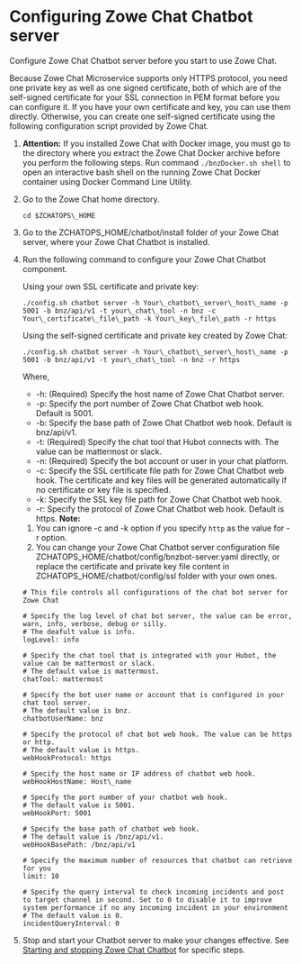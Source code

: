 # Configuring Zowe Chat Chatbot server

Configure Zowe Chat Chatbot server before you start to use Zowe Chat.

Because Zowe Chat Microservice supports only HTTPS protocol, you need one private key as well as one signed certificate, both of which are of the self-signed certificate for your SSL connection in PEM format before you can configure it. If you have your own certificate and key, you can use them directly. Otherwise, you can create one self-signed certificate using the following configuration script provided by Zowe Chat.

1.  **Attention:** If you installed Zowe Chat with Docker image, you must go to the directory where you extract the Zowe Chat Docker archive before you perform the following steps. Run command `./bnzDocker.sh shell` to open an interactive bash shell on the running Zowe Chat Docker container using Docker Command Line Utility.

2.  Go to the Zowe Chat home directory.

    ```
    cd $ZCHATOPS\_HOME
    ```

3.  Go to the ZCHATOPS\_HOME/chatbot/install folder of your Zowe Chat server, where your Zowe Chat Chatbot is installed.

4.  Run the following command to configure your Zowe Chat Chatbot component.

    Using your own SSL certificate and private key:

    ```
    ./config.sh chatbot server -h Your\_chatbot\_server\_host\_name -p 5001 -b bnz/api/v1 -t your\_chat\_tool -n bnz -c Your\_certificate\_file\_path -k Your\_key\_file\_path -r https
    ```

    Using the self-signed certificate and private key created by Zowe Chat:

    ```
    ./config.sh chatbot server -h Your\_chatbot\_server\_host\_name -p 5001 -b bnz/api/v1 -t your\_chat\_tool -n bnz -r https
    ```

    Where,

    -   -h: \(Required\) Specify the host name of Zowe Chat Chatbot server.
    -   -p: Specify the port number of Zowe Chat Chatbot web hook. Default is 5001.
    -   -b: Specify the base path of Zowe Chat Chatbot web hook. Default is bnz/api/v1.
    -   -t: \(Required\) Specify the chat tool that Hubot connects with. The value can be mattermost or slack.
    -   -n: \(Required\) Specify the bot account or user in your chat platform.
    -   -c: Specify the SSL certificate file path for Zowe Chat Chatbot web hook. The certificate and key files will be generated automatically if no certificate or key file is specified.
    -   -k: Specify the SSL key file path for Zowe Chat Chatbot web hook.
    -   -r: Specify the protocol of Zowe Chat Chatbot web hook. Default is https.
    **Note:**

    1.  You can ignore -c and -k option if you specify `http` as the value for -r option.
    2.  You can change your Zowe Chat Chatbot server configuration file ZCHATOPS\_HOME/chatbot/config/bnzbot-server.yaml directly, or replace the certificate and private key file content in ZCHATOPS\_HOME/chatbot/config/ssl folder with your own ones.
    ```
    # This file controls all configurations of the chat bot server for Zowe Chat
    
    # Specify the log level of chat bot server, the value can be error, warn, info, verbose, debug or silly.
    # The deafult value is info.
    logLevel: info
    
    # Specify the chat tool that is integrated with your Hubot, the value can be mattermost or slack.
    # The default value is mattermost.
    chatTool: mattermost
    
    # Specify the bot user name or account that is configured in your chat tool server.
    # The default value is bnz.
    chatbotUserName: bnz
    
    # Specify the protocol of chat bot web hook. The value can be https or http.
    # The default value is https.
    webHookProtocol: https
    
    # Specify the host name or IP address of chatbot web hook.
    webHookHostName: Host\_name
    
    # Specify the port number of your chatbot web hook.
    # The default value is 5001.
    webHookPort: 5001
    
    # Specify the base path of chatbot web hook.
    # The default value is /bnz/api/v1.
    webHookBasePath: /bnz/api/v1
    
    # Specify the maximum number of resources that chatbot can retrieve for you
    limit: 10
    
    # Specify the query interval to check incoming incidents and post to target channel in second. Set to 0 to disable it to improve system performance if no any incoming incident in your environment
    # The default value is 0.
    incidentQueryInterval: 0
    
    ```

5.  Stop and start your Chatbot server to make your changes effective. See [Starting and stopping Zowe Chat Chatbot](chatops_install_start_stop_Hubot.md) for specific steps.


